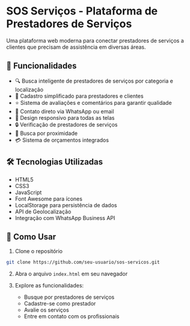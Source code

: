 # SOS Serviços - Plataforma de Prestadores de Serviços

Uma plataforma web moderna para conectar prestadores de serviços a clientes que precisam de assistência em diversas áreas.

## 🚀 Funcionalidades

- 🔍 Busca inteligente de prestadores de serviços por categoria e localização
- 👤 Cadastro simplificado para prestadores e clientes
- ⭐ Sistema de avaliações e comentários para garantir qualidade
- 💬 Contato direto via WhatsApp ou email
- 📱 Design responsivo para todas as telas
- 🔒 Verificação de prestadores de serviços
- 📍 Busca por proximidade
- 💳 Sistema de orçamentos integrados

## 🛠️ Tecnologias Utilizadas

- HTML5
- CSS3
- JavaScript
- Font Awesome para ícones
- LocalStorage para persistência de dados
- API de Geolocalização
- Integração com WhatsApp Business API

## 🚀 Como Usar

1. Clone o repositório
```bash
git clone https://github.com/seu-usuario/sos-servicos.git
```

2. Abra o arquivo `index.html` em seu navegador

3. Explore as funcionalidades:
   - Busque por prestadores de serviços
   - Cadastre-se como prestador
   - Avalie os serviços
   - Entre em contato com os profissionais


